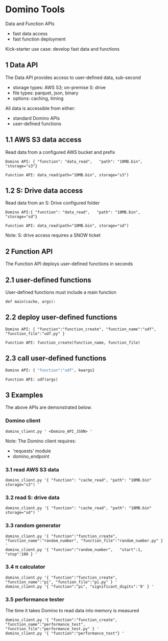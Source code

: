 # Domino Tools

Data and Function APIs

 - fast data access 
 - fast function deployment

Kick-starter use case: develop fast data and functions 

## 1 Data API
The Data API provides access to user-defined data, sub-second 

 - storage types: AWS S3; on-premise S: drive 
 - file types: parquet, json, binary
 - options: caching, timing

All data is accessible from either:
 - standard Domino APIs
 - user-defined functions


## 1.1 AWS S3 data access 
Read data from a configured AWS bucket and prefix
```
Domino API: { "function": "data_read",   "path": "10MB.bin", "storage="s3"}
```
```
Function API: data_read(path="10MB.bin", storage="s3")
```

## 1.2 S: Drive data access 
Read data from an S: Drive configured folder
```
Domino API:{ "function": "data_read",   "path": "10MB.bin", "storage="sd"}
```
```
Function API: data_read(path="10MB.bin", storage="sd")
```
Note: S: drive access requires a SNOW ticket 

## 2 Function API
The Function API deploys user-defined functions in seconds

## 2.1 user-defined functions 

User-defined functions must include a main function
```
def main(cache, args):
```


## 2.2 deploy user-defined functions 
```
Domino API: { "function":"function_create", "function_name":"udf", "function_file":"udf.py" } 
```
```
Function API: function_create(function_name, function_file)
```


## 2.3 call user-defined functions
```python
Domino API: { "function":"udf", kwargs}
```
```
Function API: udf(args)
```

## 3 Examples
The above APIs are demonstrated below.
### Domino client
``````
domino_client.py ' <Domino_API_JSON> '
`````` 
Note: The Domino client requires:
 - 'requests' module
 - domino_endpoint 
 
### 3.1 read AWS S3 data
``````
domino_client.py '{ "function": "cache_read", "path": "10MB.bin" storage="s3") '
`````` 
### 3.2 read S: drive data
``````
domino_client.py '{ "function": "cache_read", "path": "10MB.bin" storage="sd") '
`````` 
### 3.3 random generator
``````
domino_client.py '{ "function":"function_create", "function_name":"random_number", "function_file":"random_number.py" } '
domino_client.py '{ "function":"random_number",   "start":1, "stop":100 } ' 
`````` 
### 3.4 π calculator 
``````
domino_client.py '{ "function":"function_create", "function_name":"pi", "function_file":"pi.py" } '
domino_client.py '{ "function":"pi", "significant_digits":'9' } '
`````` 
### 3.5 performance tester 
The time it takes Domino to read data into memory is measured
``````
domino_client.py '{ "function":"function_create", "function_name":"performance_test", "function_file":"performance_test.py" } '
domino_client.py '{ "function":"performance_test"} '
`````` 

